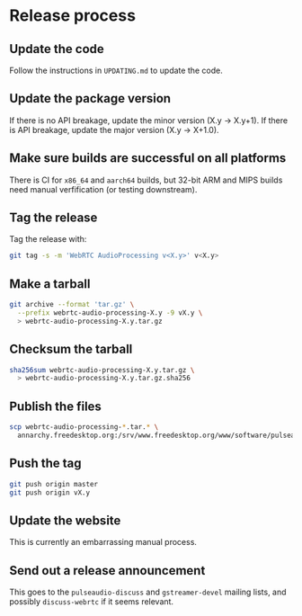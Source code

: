 # Release process

## Update the code

Follow the instructions in `UPDATING.md` to update the code.

## Update the package version

If there is no API breakage, update the minor version (X.y -> X.y+1). If there
is API breakage, update the major version (X.y -> X+1.0).

## Make sure builds are successful on all platforms

There is CI for `x86_64` and `aarch64` builds, but 32-bit ARM and MIPS builds
need manual verfification (or testing downstream).

## Tag the release

Tag the release with:

```sh
git tag -s -m 'WebRTC AudioProcessing v<X.y>' v<X.y>
```

## Make a tarball

```sh
git archive --format 'tar.gz' \
  --prefix webrtc-audio-processing-X.y -9 vX.y \
  > webrtc-audio-processing-X.y.tar.gz
```

## Checksum the tarball

```sh
sha256sum webrtc-audio-processing-X.y.tar.gz \
  > webrtc-audio-processing-X.y.tar.gz.sha256
```

## Publish the files

```sh
scp webrtc-audio-processing-*.tar.* \
  annarchy.freedesktop.org:/srv/www.freedesktop.org/www/software/pulseaudio/webrtc-audio-processing/
```

## Push the tag

```sh
git push origin master
git push origin vX.y
```

## Update the website

This is currently an embarrassing manual process.

## Send out a release announcement

This goes to the `pulseaudio-discuss` and `gstreamer-devel` mailing lists, and
possibly `discuss-webrtc` if it seems relevant.
